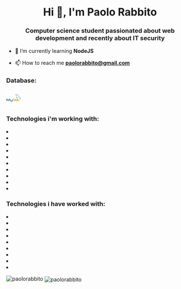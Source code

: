 <link rel="stylesheet" href="https://cdn.jsdelivr.net/gh/devicons/devicon@latest/devicon.min.css">
<h1 align="center">Hi 👋, I'm Paolo Rabbito</h1>
<h3 align="center">Computer science student passionated about web development and recently about IT security</h3>

<!--- 🔭 I’m currently working on **my web development skills and personal projects**-->

- 🌱 I’m currently learning **NodeJS**

- 📫 How to reach me **paolorabbito@gmail.com**

<h3 align="left">Database:</h3>
<p align="left"> <a href="https://www.mysql.com/" target="_blank"> <img src="https://raw.githubusercontent.com/devicons/devicon/master/icons/mysql/mysql-original-wordmark.svg" alt="mysql" width="40" height="40"/> </a></p>
<h3 align="left">Technologies i'm working with:</h3>

<p align="left">
    <li class="list-inline-item"><i class="devicon-html5-plain"></i></li>
    <li class="list-inline-item"><i class="devicon-css3-plain"></i></li>
    <li class="list-inline-item"><i class="devicon-typescript-plain"></i></li>
    <li class="list-inline-item"><i class="devicon-angularjs-plain"></i></li>
    <li class="list-inline-item"><i class="devicon-ionic-original"></i></li>
    <li class="list-inline-item"><i class="devicon-nodejs-plain"></i></li>
    <li class="list-inline-item"><i class="devicon-bootstrap-plain"></i></li>
    <li class="list-inline-item"><i class="devicon-git-plain"></i></li>
    <li class="list-inline-item"><i class="devicon-vscode-plain"></i></li>
    <li class="list-inline-item"><i class="devicon-linux-plain"></i></li>
</p>


<h3 align="left">Technologies i have worked with:</h3>
<p align="left"> 
    <li class="list-inline-item"><i class="devicon-processing-plain"></i></li>
    <li class="list-inline-item"><i class="devicon-php-plain"></i></li>
    <li class="list-inline-item"><i class="devicon-java-plain"></i></li>
    <li class="list-inline-item"><i class="devicon-laravel-plain"></i></li>
    <li class="list-inline-item"><i class="devicon-cplusplus-plain"></i></li>
    <li class="list-inline-item"><i class="devicon-spring-plain"></i></li>
    <li class="list-inline-item"><i class="devicon-mysql-plain"></i></li>
    <li class="list-inline-item"><i class="devicon-putty-plain"></i></li>
    <li class="list-inline-item"><i class="devicon-latex-original"></i></li> 
</p>

        
<p><img align="left" src="https://github-readme-stats.vercel.app/api/top-langs?username=paolorabbito&show_icons=true&theme=dark&locale=en&layout=compact" alt="paolorabbito" /></p>

<p>&nbsp;<img align="center" src="https://github-readme-stats.vercel.app/api?username=paolorabbito&show_icons=true&theme=dark&locale=en" alt="paolorabbito" /></p>
